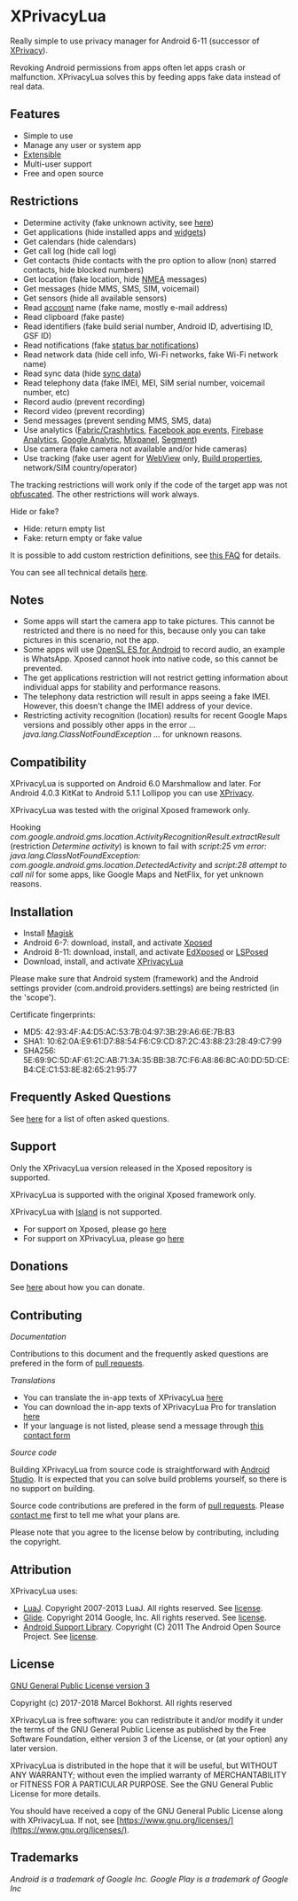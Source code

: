 XPrivacyLua
===========


Really simple to use privacy manager for Android 6-11 (successor of [XPrivacy](https://forum.xda-developers.com/xposed/modules/xprivacy-ultimate-android-privacy-app-t2320783"]XPrivacy[/URL])).

Revoking Android permissions from apps often let apps crash or malfunction.
XPrivacyLua solves this by feeding apps fake data instead of real data.

Features
--------

* Simple to use
* Manage any user or system app
* [Extensible](https://github.com/M66B/XPrivacyLua/blob/master/DEFINE.md)
* Multi-user support
* Free and open source

Restrictions
------------

* Determine activity (fake unknown activity, see [here](https://developers.google.com/location-context/activity-recognition/))
* Get applications (hide installed apps and [widgets](https://developer.android.com/reference/android/appwidget/AppWidgetManager.html))
* Get calendars (hide calendars)
* Get call log (hide call log)
* Get contacts (hide contacts with the pro option to allow (non) starred contacts, hide blocked numbers)
* Get location (fake location, hide [NMEA](https://en.wikipedia.org/wiki/NMEA_0183) messages)
* Get messages (hide MMS, SMS, SIM, voicemail)
* Get sensors (hide all available sensors)
* Read [account](https://developer.android.com/reference/android/accounts/Account.html) name (fake name, mostly e-mail address)
* Read clipboard (fake paste)
* Read identifiers (fake build serial number, Android ID, advertising ID, GSF ID)
* Read notifications (fake [status bar notifications](https://developer.android.com/reference/android/service/notification/StatusBarNotification.html))
* Read network data (hide cell info, Wi-Fi networks, fake Wi-Fi network name)
* Read sync data (hide [sync data](https://developer.android.com/training/sync-adapters/creating-sync-adapter.html))
* Read telephony data (fake IMEI, MEI, SIM serial number, voicemail number, etc)
* Record audio (prevent recording)
* Record video (prevent recording)
* Send messages (prevent sending MMS, SMS, data)
* Use analytics ([Fabric/Crashlytics](https://get.fabric.io/), [Facebook app events](https://developers.facebook.com/docs/reference/androidsdk/current/facebook/com/facebook/appevents/appeventslogger.html/), [Firebase Analytics](https://firebase.google.com/docs/analytics/), [Google Analytic](https://www.google.com/analytics/), [Mixpanel](https://mixpanel.com/), [Segment](https://segment.com/))
* Use camera (fake camera not available and/or hide cameras)
* Use tracking (fake user agent for [WebView](https://developer.android.com/reference/android/webkit/WebView.html) only, [Build properties](https://developer.android.com/reference/android/os/Build.html), network/SIM country/operator)

The tracking restrictions will work only if the code of the target app was not [obfuscated](https://developer.android.com/studio/build/shrink-code.html).
The other restrictions will work always.

Hide or fake?

* Hide: return empty list
* Fake: return empty or fake value

It is possible to add custom restriction definitions, see [this FAQ](https://github.com/M66B/XPrivacyLua/blob/master/FAQ.md#user-content-faq8) for details.

You can see all technical details [here](https://github.com/M66B/XPrivacyLua/blob/master/app/src/main/assets/hooks.json).

Notes
-----

* Some apps will start the camera app to take pictures. This cannot be restricted and there is no need for this, because only you can take pictures in this scenario, not the app.
* Some apps will use [OpenSL ES for Android](https://developer.android.com/ndk/guides/audio/opensl-for-android.html) to record audio, an example is WhatsApp. Xposed cannot hook into native code, so this cannot be prevented.
* The get applications restriction will not restrict getting information about individual apps for stability and performance reasons.
* The telephony data restriction will result in apps seeing a fake IMEI. However, this doesn't change the IMEI address of your device.
* Restricting activity recognition (location) results for recent Google Maps versions and possibly other apps in the error *... java.lang.ClassNotFoundException ...* for unknown reasons.

Compatibility
-------------

XPrivacyLua is supported on Android 6.0 Marshmallow and later.
For Android 4.0.3 KitKat to Android 5.1.1 Lollipop you can use [XPrivacy](https://github.com/M66B/XPrivacy/blob/master/README.md).

XPrivacyLua was tested with the original Xposed framework only.

Hooking *com.google.android.gms.location.ActivityRecognitionResult.extractResult* (restriction *Determine activity*)
is known to fail with *script:25 vm error: java.lang.ClassNotFoundException: com.google.android.gms.location.DetectedActivity*
and *script:28 attempt to call nil* for some apps, like Google Maps and NetFlix, for yet unknown reasons.

Installation
------------

* Install [Magisk](https://www.xda-developers.com/how-to-install-magisk/)
* Android 6-7: download, install, and activate [Xposed](http://forum.xda-developers.com/xposed)
* Android 8-11: download, install, and activate [EdXposed](https://forum.xda-developers.com/t/official-edxposed-the-successor-of-xposed-oreo-pie-q-r-2020-07-19.4070199) or [LSPosed](https://forum.xda-developers.com/t/lsposed-xposed-framework-8-0-11-0-edxposed-alternetive.4228973/)
* Download, install, and activate [XPrivacyLua](http://repo.xposed.info/module/eu.faircode.xlua)

Please make sure that Android system (framework) and the Android settings provider (com.android.providers.settings) are being restricted (in the 'scope').

Certificate fingerprints:

* MD5: 42:93:4F:A4:D5:AC:53:7B:04:97:3B:29:A6:6E:7B:B3
* SHA1: 10:62:0A:E9:61:D7:88:54:F6:C9:CD:87:2C:43:88:23:28:49:C7:99
* SHA256: 5E:69:9C:5D:AF:61:2C:AB:71:3A:35:BB:38:7C:F6:A8:86:8C:A0:DD:5D:CE:B4:CE:C1:53:8E:82:65:21:95:77

Frequently Asked Questions
--------------------------

See [here](https://github.com/M66B/XPrivacyLua/blob/master/FAQ.md) for a list of often asked questions.

Support
-------

Only the XPrivacyLua version released in the Xposed repository is supported.

XPrivacyLua is supported with the original Xposed framework only.

XPrivacyLua with [Island](http://forum.xda-developers.com/android/-t3366295) is not supported.

* For support on Xposed, please go [here](http://forum.xda-developers.com/xposed)
* For support on XPrivacyLua, please go [here](https://forum.xda-developers.com/xposed/modules/xprivacylua6-0-android-privacy-manager-t3730663)

Donations
---------

See [here](https://lua.xprivacy.eu/) about how you can donate.

Contributing
------------

*Documentation*

Contributions to this document and the frequently asked questions
are prefered in the form of [pull requests](https://help.github.com/articles/creating-a-pull-request/).

*Translations*

* You can translate the in-app texts of XPrivacyLua [here](https://crowdin.com/project/xprivacylua/)
* You can download the in-app texts of XPrivacyLua Pro for translation [here](https://lua.xprivacy.eu/strings_pro.xml)
* If your language is not listed, please send a message through [this contact form](https://contact.faircode.eu/)

*Source code*

Building XPrivacyLua from source code is straightforward with [Android Studio](http://developer.android.com/sdk/).
It is expected that you can solve build problems yourself, so there is no support on building.

Source code contributions are prefered in the form of [pull requests](https://help.github.com/articles/creating-a-pull-request/).
Please [contact me](https://contact.faircode.eu/) first to tell me what your plans are.

Please note that you agree to the license below by contributing, including the copyright.

Attribution
-----------

XPrivacyLua uses:

* [LuaJ](https://sourceforge.net/projects/luaj/). Copyright 2007-2013 LuaJ. All rights reserved. See [license](http://luaj.sourceforge.net/license.txt).
* [Glide](https://bumptech.github.io/glide/). Copyright 2014 Google, Inc. All rights reserved. See [license](https://raw.githubusercontent.com/bumptech/glide/master/LICENSE).
* [Android Support Library](https://developer.android.com/tools/support-library/). Copyright (C) 2011 The Android Open Source Project. See [license](https://android.googlesource.com/platform/frameworks/support/+/master/LICENSE.txt).

License
-------

[GNU General Public License version 3](https://www.gnu.org/licenses/gpl.txt)

Copyright (c) 2017-2018 Marcel Bokhorst. All rights reserved

XPrivacyLua is free software: you can redistribute it and/or modify
it under the terms of the GNU General Public License as published by
the Free Software Foundation, either version 3 of the License, or
(at your option) any later version.

XPrivacyLua is distributed in the hope that it will be useful,
but WITHOUT ANY WARRANTY; without even the implied warranty of
MERCHANTABILITY or FITNESS FOR A PARTICULAR PURPOSE.  See the
GNU General Public License for more details.

You should have received a copy of the GNU General Public License
along with XPrivacyLua. If not, see [https://www.gnu.org/licenses/](https://www.gnu.org/licenses/).

Trademarks
----------

*Android is a trademark of Google Inc. Google Play is a trademark of Google Inc*
